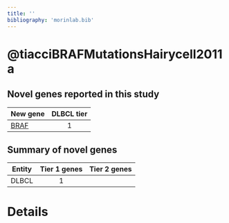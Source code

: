 ```yaml
---
title: ''
bibliography: 'morinlab.bib'
---
```


# @tiacciBRAFMutationsHairycell2011a
## Novel genes reported in this study

|New gene|DLBCL tier|
|:-|:-:|
|[BRAF](BRAF)|1 |

## Summary of novel genes

|Entity| Tier 1 genes| Tier 2 genes|
|:-:|:-:|:-:|
|DLBCL|1||

# Details

